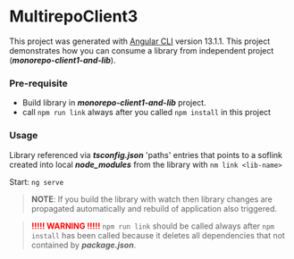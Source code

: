 # MultirepoClient3

This project was generated with [Angular CLI](https://github.com/angular/angular-cli) version 13.1.1.
This project demonstrates how you can consume a library from independent project (**_monorepo-client1-and-lib_**).

### Pre-requisite
- Build library in **_monorepo-client1-and-lib_** project.
- call `npm run link` always after you called `npm install` in this project

### Usage
Library referenced via **_tsconfig.json_** 'paths' entries that points to a soflink created into local **_node_modules_** from the library with `nm link <lib-name>`

Start: `ng serve`

> **NOTE**: If you build the library with watch then library changes are propagated automatically
> and rebuild of application also triggered. 

> <font color="red">**!!!!! WARNING !!!!!**</font>
> `npm run link` should be called always after `npm install` has been called because it deletes all dependencies that not contained by **_package.json_**.
 

